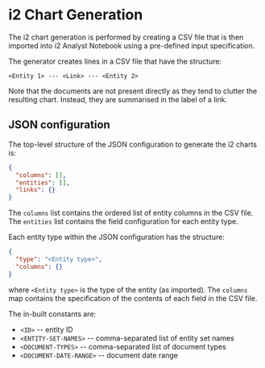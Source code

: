 # i2 Chart Generation

The i2 chart generation is performed by creating a CSV file that is then
imported into i2 Analyst Notebook using a pre-defined input specification.

The generator creates lines in a CSV file that have the structure:

`<Entity 1> --- <Link> --- <Entity 2>`

Note that the documents are not present directly as they tend to clutter
the resulting chart. Instead, they are summarised in the label of a link.

## JSON configuration

The top-level structure of the JSON configuration to generate the i2
charts is:

```json
{
  "columns": [],
  "entities": [],
  "links": {}
}
```

The `columns` list contains the ordered list of entity columns in the CSV file. The `entities` list contains the field configuration for each entity type.

Each entity type within the JSON configuration has the structure:

```json
{
  "type": "<Entity type>",
  "columns": {}
}
```

where `<Entity type>` is the type of the entity (as imported). The `columns` map contains the specification of the contents of each field
in the CSV file.

The in-built constants are:

- `<ID>` -- entity ID
- `<ENTITY-SET-NAMES>` -- comma-separated list of entity set names
- `<DOCUMENT-TYPES>` -- comma-separated list of document types
- `<DOCUMENT-DATE-RANGE>` -- document date range
